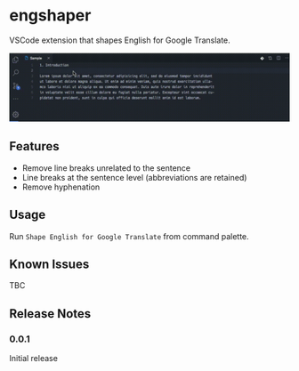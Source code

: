 # engshaper

VSCode extension that shapes English for Google Translate.

![engshaper demo movie](demo.gif "demo")

## Features

- Remove line breaks unrelated to the sentence
- Line breaks at the sentence level (abbreviations are retained)
- Remove hyphenation

## Usage

Run `Shape English for Google Translate` from command palette.

## Known Issues

TBC

## Release Notes

### 0.0.1

Initial release

